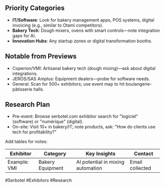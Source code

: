 
## Priority Categories
- **IT/Software**: Look for bakery management apps, POS systems, digital invoicing (e.g., similar to Otami competitors).
- **Bakery Tech**: Dough mixers, ovens with smart controls—note integration gaps for AI.
- **Innovation Hubs**: Any startup zones or digital transformation booths.

## Notable from Previews
- Coperion/VMI: Artisanal bakery tech (dough mixing)—ask about digital integrations.
- JEROS/SAS Amplus: Equipment dealers—probe for software needs.
- General: Scan for 500+ exhibitors; use event map to hit boulangerie-pâtisserie halls.

## Research Plan
- Pre-event: Browse serbotel.com exhibitor search for "logiciel" (software) or "numérique" (digital).
- On-site: Visit 10+ in bakery/IT; note products, ask: "How do clients use tech for profitability?"

Add tables for notes:

| Exhibitor | Category | Key Insights | Contact |
|-----------|----------|--------------|---------|
| Example: VMI | Bakery Equipment | AI potential in mixing automation | Email collected |

#Serbotel #Exhibitors #Research